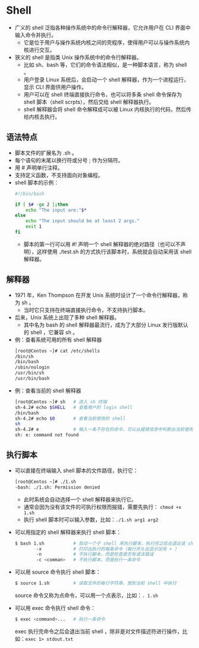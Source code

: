 # Shell

- 广义的 shell 泛指各种操作系统中的命令行解释器，它允许用户在 CLI 界面中输入命令并执行。
  - 它是位于用户与操作系统内核之间的壳程序，使得用户可以与操作系统内核进行交互。
- 狭义的 shell 是指类 Unix 操作系统中的命令行解释器。
  - 比如 sh、bash 等，它们的命令语法相似，是一种脚本语言，称为 shell 。
  - 用户登录 Linux 系统后，会启动一个 shell 解释器，作为一个进程运行，显示 CLI 界面供用户操作。
  - 用户可以在 shell 终端直接执行命令，也可以将多条 shell 命令保存为 shell 脚本（shell scrpts），然后交给 shell 解释器执行。
  - shell 解释器会将 shell 命令解释成可以被 Linux 内核执行的代码，然后传给内核去执行。

## 语法特点

- 脚本文件的扩展名为 .sh 。
- 每个语句的末尾以换行符或分号 ; 作为分隔符。
- 用 # 声明单行注释。
- 支持定义函数，不支持面向对象编程。
- shell 脚本的示例：
  ```sh
  #!/bin/bash
  
  if [ $# -ge 2 ];then
      echo "The input are:"$*
  else
      echo "The input should be at least 2 args."
      exit 1
  fi
  ```
  - 脚本的第一行可以用 #! 声明一个 shell 解释器的绝对路径（也可以不声明），这样使用 ./test.sh 的方式执行该脚本时，系统就会自动采用该 shell 解释器。

## 解释器

- 1971 年，Ken Thompson 在开发 Unix 系统时设计了一个命令行解释器，称为 sh 。
  - 当时它只支持在终端直接执行命令，不支持执行脚本。
- 后来，Unix 系统上出现了多种 shell 解释器。
  - 其中名为 bash 的 shell 解释器最流行，成为了大部分 Linux 发行版默认的 shell ，它兼容 sh 。
- 例：查看系统可用的所有 shell 解释器
  ```sh
  [root@Centos ~]# cat /etc/shells
  /bin/sh
  /bin/bash
  /sbin/nologin
  /usr/bin/sh
  /usr/bin/bash
  ```
- 例：查看当前的 shell 解释器
  ```sh
  [root@Centos ~]# sh   # 进入 sh 终端
  sh-4.2# echo $SHELL   # 查看用户的 login shell
  /bin/bash
  sh-4.2# echo $0       # 查看当前使用的 shell
  sh
  sh-4.2# e             # 输入一条不存在的命令，可以从报错信息中判断出当前使用的 shell
  sh: e: command not found
  ```

## 执行脚本

- 可以直接在终端输入 shell 脚本的文件路径，执行它：
  ```sh
  [root@Centos ~]# ./1.sh 
  -bash: ./1.sh: Permission denied
  ```
  - 此时系统会自动选择一个 shell 解释器来执行它。
  - 通常会因为没有该文件的可执行权限而报错，需要先执行： `chmod +x 1.sh`
  - 执行 shell 脚本时可以输入参数，比如：`./1.sh arg1 arg2`

- 可以用指定的 shell 解释器来执行 shell 脚本：
  ```sh
  $ bash 1.sh           # 启动一个子 shell 来执行脚本，执行完之后会退出该 shell
          -x            # 打印出执行的每条命令（每行开头会显示加号 + ）
          -n            # 不执行脚本，而是检查是否有语法错误
          -c <comman>   # 不执行脚本，而是执行一条命令
  ```

- 可以用 source 命令执行 shell 脚本：
  ```sh
  $ source 1.sh         # 读取文件的每行字符串，放到当前 shell 中执行
  ```
  source 命令又称为点命令，可以用一个点表示，比如：`. 1.sh`

- 可以用 exec 命令执行 shell 命令：
  ```sh
  $ exec <command>...   # 执行一条命令
  ```
  exec 执行完命令之后会退出当前 shell ，除非是对文件描述符进行操作，比如：`exec 1> stdout.txt`
